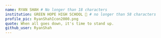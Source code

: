 ```yaml
---
name: RYAN SHAH # No longer than 18 characters
institution: GREEN HOPE HIGH SCHOOL 🚩 # no longer than 58 characters
profile_pic: RyanShahIcon2000.png
quote: When all goes down, it's time to stand up.
github_user: RyanShah
---
```

